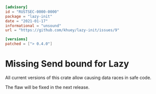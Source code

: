 ```toml
[advisory]
id = "RUSTSEC-0000-0000"
package = "lazy-init"
date = "2021-01-17"
informational = "unsound"
url = "https://github.com/khuey/lazy-init/issues/9"

[versions]
patched = ["> 0.4.0"]
```

# Missing Send bound for Lazy

All current versions of this crate allow causing data races in safe code.

The flaw will be fixed in the next release.
